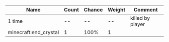 | Name                  | Count | Chance | Weight | Comment          |
| --------------------- | ----- | ------ | ------ | ---------------- |
| 1 time                |    -- |     -- |     -- | killed by player |
| minecraft:end_crystal |     1 |   100% |      1 |                  |
